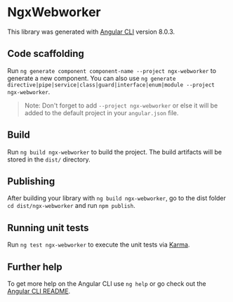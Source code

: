 # NgxWebworker

This library was generated with [Angular CLI](https://github.com/angular/angular-cli) version 8.0.3.

## Code scaffolding

Run `ng generate component component-name --project ngx-webworker` to generate a new component. You can also use `ng generate directive|pipe|service|class|guard|interface|enum|module --project ngx-webworker`.
> Note: Don't forget to add `--project ngx-webworker` or else it will be added to the default project in your `angular.json` file. 

## Build

Run `ng build ngx-webworker` to build the project. The build artifacts will be stored in the `dist/` directory.

## Publishing

After building your library with `ng build ngx-webworker`, go to the dist folder `cd dist/ngx-webworker` and run `npm publish`.

## Running unit tests

Run `ng test ngx-webworker` to execute the unit tests via [Karma](https://karma-runner.github.io).

## Further help

To get more help on the Angular CLI use `ng help` or go check out the [Angular CLI README](https://github.com/angular/angular-cli/blob/master/README.md).
